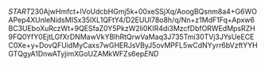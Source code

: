 $START$230AjwHmfct+lVoUdcbHGmj5k+00xeSSjXq/AoogBQsnm8a4+G6WOAPep4XUnleNidsMISx35lXL1QFtY4/D2EUUl78o8h/q/Nn+z1MdF1Fq+Apxw6BC3UEboXuRczWt+9QESfaZ0Y5PkzW2li0KIR4di3MzcfDbfORWEdMpsRZH9FQ0YfY0EjtLGfXrDNMawVkYBlhRtQrwVaMaq3J735Tmi30TVj3JYsUeECEC0Xe+y+DovQFUidMyCaxs7wGHERJsVByJ5ovMPFL5wCdNYyrr6bVzftYYHGTQgyA1DnwATyjimXGoUZAMkWFZs6ep$END$